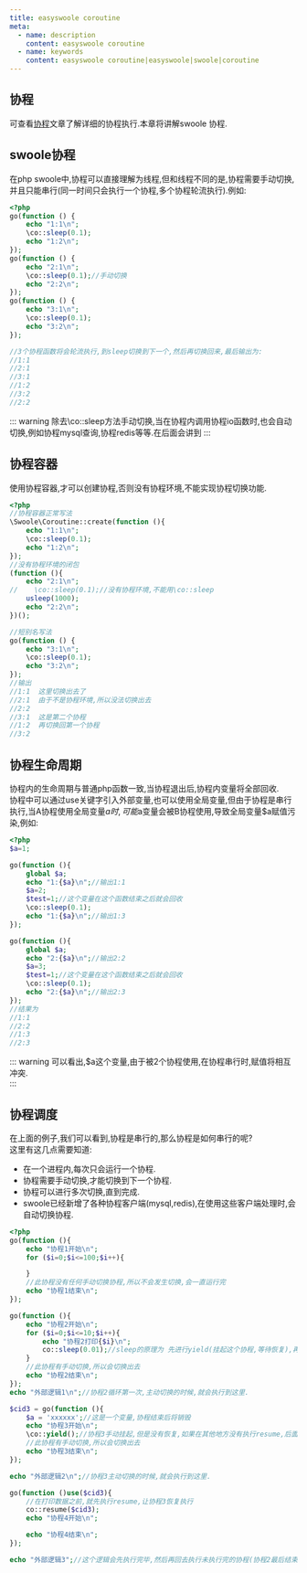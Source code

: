 ```yaml
---
title: easyswoole coroutine
meta:
  - name: description
    content: easyswoole coroutine
  - name: keywords
    content: easyswoole coroutine|easyswoole|swoole|coroutine
---
```


## 协程
可查看[协程](/Cn/NoobCourse/coroutine.md)文章了解详细的协程执行.本章将讲解swoole 协程.  

## swoole协程
在php swoole中,协程可以直接理解为线程,但和线程不同的是,协程需要手动切换,并且只能串行(同一时间只会执行一个协程,多个协程轮流执行).例如:
  
```php
<?php
go(function () {
    echo "1:1\n";
    \co::sleep(0.1);
    echo "1:2\n";
});
go(function () {
    echo "2:1\n";
    \co::sleep(0.1);//手动切换
    echo "2:2\n";
});
go(function () {
    echo "3:1\n";
    \co::sleep(0.1);
    echo "3:2\n";
});

//3个协程函数将会轮流执行,到sleep切换到下一个,然后再切换回来,最后输出为:
//1:1
//2:1
//3:1
//1:2
//3:2
//2:2
```
::: warning
除去\co::sleep方法手动切换,当在协程内调用协程io函数时,也会自动切换,例如协程mysql查询,协程redis等等.在后面会讲到
:::

## 协程容器
使用协程容器,才可以创建协程,否则没有协程环境,不能实现协程切换功能.
  
```php
<?php
//协程容器正常写法
\Swoole\Coroutine::create(function (){
    echo "1:1\n";
    \co::sleep(0.1);
    echo "1:2\n";
});
//没有协程环境的闭包
(function (){
    echo "2:1\n";
//    \co::sleep(0.1);//没有协程环境,不能用\co::sleep
    usleep(1000);
    echo "2:2\n";
})();

//短别名写法
go(function () {
    echo "3:1\n";
    \co::sleep(0.1);
    echo "3:2\n";
});
//输出
//1:1  这里切换出去了
//2:1  由于不是协程环境,所以没法切换出去
//2:2
//3:1  这是第二个协程
//1:2  再切换回第一个协程
//3:2

```

## 协程生命周期  
协程内的生命周期与普通php函数一致,当协程退出后,协程内变量将全部回收.   
协程中可以通过use关键字引入外部变量,也可以使用全局变量,但由于协程是串行执行,当A协程使用全局变量$a时,可能$a变量会被B协程使用,导致全局变量$a赋值污染,例如:

```php
<?php
$a=1;

go(function (){
    global $a;
    echo "1:{$a}\n";//输出1:1
    $a=2;
    $test=1;//这个变量在这个函数结束之后就会回收
    \co::sleep(0.1);
    echo "1:{$a}\n";//输出1:3
});

go(function (){
    global $a;
    echo "2:{$a}\n";//输出2:2
    $a=3;
    $test=1;//这个变量在这个函数结束之后就会回收
    \co::sleep(0.1);
    echo "2:{$a}\n";//输出2:3
});
//结果为
//1:1
//2:2
//1:3
//2:3
```
::: warning
可以看出,$a这个变量,由于被2个协程使用,在协程串行时,赋值将相互冲突.    
:::

## 协程调度
在上面的例子,我们可以看到,协程是串行的,那么协程是如何串行的呢?  
这里有这几点需要知道:  
- 在一个进程内,每次只会运行一个协程.    
- 协程需要手动切换,才能切换到下一个协程.  
- 协程可以进行多次切换,直到完成.   
- swoole已经新增了各种协程客户端(mysql,redis),在使用这些客户端处理时,会自动切换协程.
  
```php
<?php
go(function (){
    echo "协程1开始\n";
    for ($i=0;$i<=100;$i++){

    }
    //此协程没有任何手动切换协程,所以不会发生切换,会一直运行完
    echo "协程1结束\n";
});

go(function (){
    echo "协程2开始\n";
    for ($i=0;$i<=10;$i++){
        echo "协程2打印{$i}\n";
        co::sleep(0.01);//sleep的原理为 先进行yield(挂起这个协程,等待恢复),再0.01秒之后再resume(恢复这个协程,等待执行)
    }
    //此协程有手动切换,所以会切换出去
    echo "协程2结束\n";
});
echo "外部逻辑1\n";//协程2循环第一次,主动切换的时候,就会执行到这里.

$cid3 = go(function (){
    $a = 'xxxxxx';//这是一个变量,协程结束后将销毁
    echo "协程3开始\n";
    \co::yield();//协程3手动挂起,但是没有恢复,如果在其他地方没有执行resume,后面的数据将永远不会执行,并且协程内的变量永远不会销毁
    //此协程有手动切换,所以会切换出去
    echo "协程3结束\n";
});

echo "外部逻辑2\n";//协程3主动切换的时候,就会执行到这里.

go(function ()use($cid3){
    //在打印数据之前,就先执行resume,让协程3恢复执行
    co::resume($cid3);
    echo "协程4开始\n";

    echo "协程4结束\n";
});

echo "外部逻辑3";//这个逻辑会先执行完毕,然后再回去执行未执行完的协程(协程2最后结束);

```
